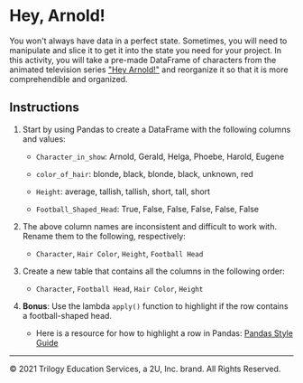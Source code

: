 # Hey, Arnold!

You won't always have data in a perfect state. Sometimes, you will need to manipulate and slice it  to get it into the state you need for your project. In this activity, you will take a pre-made DataFrame of characters from the animated television series ["Hey Arnold!"](https://en.wikipedia.org/wiki/Hey_Arnold!) and reorganize it so that it is more comprehendible and organized.

## Instructions

1. Start by using Pandas to create a DataFrame with the following columns and values:

    * `Character_in_show`: Arnold, Gerald, Helga, Phoebe, Harold, Eugene

    * `color_of_hair`: blonde, black, blonde, black, unknown, red

    * `Height`: average, tallish, tallish, short, tall, short

    * `Football_Shaped_Head`: True, False, False, False, False, False

2. The above column names are inconsistent and difficult to work with. Rename them to the following, respectively:

    * `Character`, `Hair Color`, `Height`, `Football Head`

3. Create a new table that contains all the columns in the following order:

    * `Character`, `Football Head`, `Hair Color`, `Height`

4. **Bonus**: Use the lambda `apply()` function to highlight if the row contains a football-shaped head. 

    * Here is a resource for how to highlight a row in Pandas: [Pandas Style Guide](https://pandas.pydata.org/pandas-docs/stable/user_guide/style.html)


---

© 2021 Trilogy Education Services, a 2U, Inc. brand. All Rights Reserved.

